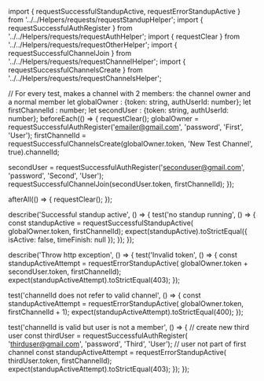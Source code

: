 import { requestSuccessfulStandupActive, requestErrorStandupActive } from '../../Helpers/requests/requestStandupHelper';
import { requestSuccessfulAuthRegister } from '../../Helpers/requests/requestAuthHelper';
import { requestClear } from '../../Helpers/requests/requestOtherHelper';
import { requestSuccessfulChannelJoin } from '../../Helpers/requests/requestChannelHelper';
import { requestSuccessfulChannelsCreate } from '../../Helpers/requests/requestChannelsHelper';

// For every test, makes a channel with 2 members: the channel owner and a normal member
let globalOwner : {token: string, authUserId: number};
let firstChannelId : number;
let secondUser : {token: string, authUserId: number};
beforeEach(() => {
  requestClear();
  globalOwner = requestSuccessfulAuthRegister('emailer@gmail.com', 'password', 'First', 'User');
  firstChannelId = requestSuccessfulChannelsCreate(globalOwner.token, 'New Test Channel', true).channelId;

  secondUser = requestSuccessfulAuthRegister('seconduser@gmail.com', 'password', 'Second', 'User');
  requestSuccessfulChannelJoin(secondUser.token, firstChannelId);
});

afterAll(() => {
  requestClear();
});

describe('Successful standup active', () => {
  test('no standup running', () => {
    const standupActive = requestSuccessfulStandupActive(
      globalOwner.token, firstChannelId);
    expect(standupActive).toStrictEqual({ isActive: false, timeFinish: null });
  });
});

describe('Throw http exception', () => {
  test('Invalid token', () => {
    const standupActiveAttempt = requestErrorStandupActive(
      globalOwner.token + secondUser.token, firstChannelId);
    expect(standupActiveAttempt).toStrictEqual(403);
  });

  test('channelId does not refer to valid channel', () => {
    const standupActiveAttempt = requestErrorStandupActive(
      globalOwner.token, firstChannelId + 1);
    expect(standupActiveAttempt).toStrictEqual(400);
  });

  test('channelId is valid but user is not a member', () => {
    // create new third user
    const thirdUser = requestSuccessfulAuthRegister(
      'thirduser@gmail.com', 'password', 'Third', 'User');
    // user not part of first channel
    const standupActiveAttempt = requestErrorStandupActive(
      thirdUser.token, firstChannelId);
    expect(standupActiveAttempt).toStrictEqual(403);
  });
});
